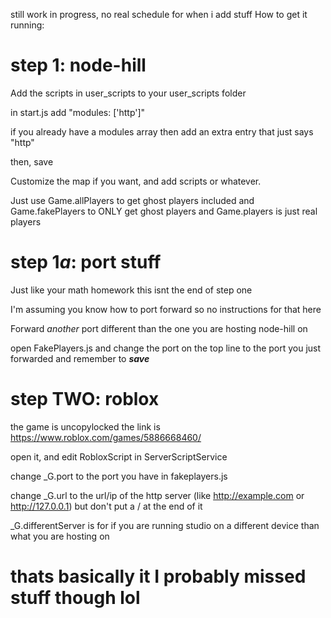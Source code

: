 still work in progress, no real schedule for when i add stuff
How to get it running: 
# step 1: node-hill

Add the scripts in user_scripts to your user_scripts folder

in start.js add "modules: ['http']"

if you already have a modules array then add an extra entry that just says "http"

then, save

Customize the map if you want, and add scripts or whatever.

Just use Game.allPlayers to get ghost players included
and Game.fakePlayers to ONLY get ghost players
and Game.players is just real players

# step 1*a*: port stuff
Just like your math homework this isnt the end of step one

I'm assuming you know how to port forward so no instructions for that here

Forward *another* port different than the one you are hosting node-hill on

open FakePlayers.js and change the port on the top line to the port you just forwarded and remember to ***save***

# step TWO: roblox
the game is uncopylocked the link is https://www.roblox.com/games/5886668460/

open it, and edit RobloxScript in ServerScriptService

change \_G.port to the port you have in fakeplayers.js

change \_G.url to the url/ip of the http server (like http://example.com or http://127.0.0.1) but don't put a / at the end of it

\_G.differentServer is for if you are running studio on a different device than what you are hosting on

# thats basically it I probably missed stuff though lol
